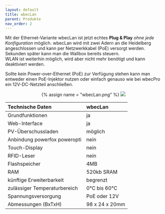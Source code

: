 ```yaml
---
layout: default
title: wbecLan
parent: Produkte
nav_order: 2
---
```


Mit der Ethernet-Variante wbecLan ist jetzt echtes **Plug & Play** *ohne jede Konfiguration* möglich. wbecLan wird mit zwei Adern an die Heidelberg angeschlossen und kann per Netzwerkkabel (PoE) versorgt werden. Sekunden später kann man die Wallbox bereits steuern.  
WLAN ist weiterhin möglich, wird aber nicht mehr benötigt und kann deaktiviert werden.  

Sollte kein Power-over-Ethernet (PoE) zur Verfügung stehen kann man entweder einen PoE-Injektor nutzen oder einfach genauso wie bei wbecPro ein 12V-DC-Netzteil anschließen.

<center>
{% assign name = "wbecLan.png" %}
<a href="{{ site.url }}{{ site.imgUrl }}{{ name }}"><img src="{{ site.url }}{{ site.imgUrl }}{{ name }}" width="{{ site.imgSize }}"></a>  
</center> 

|Technische Daten             |wbecLan          |
|:----------------------------|:----------------|
|Grundfunktionen              | ja              |
|Web-Interface                | ja              |
|PV-Überschussladen           | möglich         |
|Anbindung powerfox poweropti | nein            |
|Touch-Display                | nein            |
|RFID-Leser                   | nein            |
|Flashspeicher                | 4MB             |
|RAM                          | 520kb SRAM      |
|künftige Erweiterbarkeit     | begrenzt        |
|zulässiger Temperaturbereich | 0°C bis 60°C    |
|Spannungsversorgung          | PoE oder 12V    |
|Abmessungen (BxTxH)          | 98 x 24 x 20mm  |
